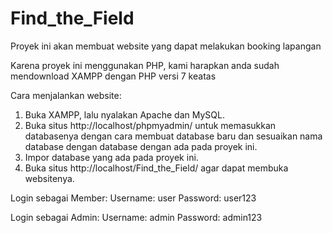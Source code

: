 # Find_the_Field
Proyek ini akan membuat website yang dapat melakukan booking lapangan

Karena proyek ini menggunakan PHP, kami harapkan anda sudah mendownload XAMPP dengan PHP versi 7 keatas

Cara menjalankan website:

1. Buka XAMPP, lalu nyalakan Apache dan MySQL.
2. Buka situs http://localhost/phpmyadmin/ untuk memasukkan databasenya dengan cara membuat database baru dan sesuaikan nama database dengan database dengan ada pada proyek ini.
3. Impor database yang ada pada proyek ini.
4. Buka situs http://localhost/Find_the_Field/ agar dapat membuka websitenya. 

Login sebagai Member:
Username: user
Password: user123


Login sebagai Admin:
Username: admin
Password: admin123
